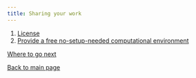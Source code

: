 ```yaml
---
title: Sharing your work
---
```

1. [License](./6_License.md)
1. [Provide a free no-setup-needed computational environment](./7_Mybinder.md)

[Where to go next](../Where_to_go_next.md)

[Back to main page](../)